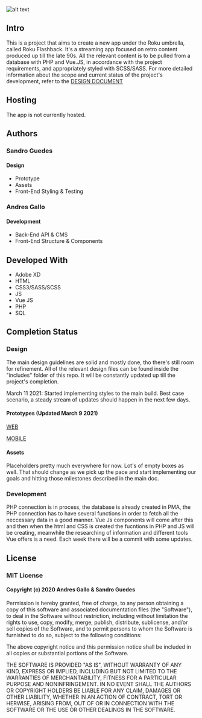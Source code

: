 ![alt text](http://sgs-design.com/temp/imgs/Roku_Logo.png)

## Intro
This is a project that aims to create a new app under the Roku umbrella, called Roku Flashback. It's a streaming app focused on retro content produced up till the late 90s. All the relevant content is to be pulled from a database with PHP and Vue.JS, in accordance with the project requirements, and appropriately styled with SCSS/SASS.
For more detailed information about the scope and current status of the project's development, refer to the [DESIGN DOCUMENT](https://docs.google.com/document/d/1PotuLRZd_NACGDrCuLhelIapcthBduG3xjNqrJ7mCSo/edit?usp=sharing)

## Hosting
The app is not currently hosted.

## Authors
### Sandro Guedes
#### Design
* Prototype
* Assets
* Front-End Styling & Testing

### Andres Gallo
#### Development
* Back-End API & CMS
* Front-End Structure & Components

## Developed With

* Adobe XD
* HTML
* CSS3/SASS/SCSS
* JS
* Vue JS
* PHP
* SQL

## Completion Status
### Design
The main design guidelines are solid and mostly done, tho there's still room for refinement. All of the relevant design files can be found inside the "includes" folder of this repo. It will be constantly updated up till the project's completion.

March 11 2021: Started implementing styles to the main build. Best case scenario, a steady stream of updates should happen in the next few days.

#### Prototypes (Updated March 9 2021)

[WEB](https://xd.adobe.com/view/ea37f2a0-0dd4-4322-8e12-299ff24eecfb-bf64/)

[MOBILE](https://xd.adobe.com/view/adf6bd2b-de6a-4788-9fe9-33e5751e5b37-f8a5/)

#### Assets
Placeholders pretty much everywhere for now. Lot's of empty boxes as well. That should change as we pick up the pace and start implementing our goals and hitting those milestones described in the main doc.

### Development
PHP connection is in process, the database is already created in PMA, the PHP connection has to have several functions in order to fetch all the neccessary data in a good manner. Vue Js components will come after this and then when the html and CSS is created the fucntions in PHP and JS will be creating, meanwhile the researching of information and different tools Vue offers is a need. Each week there will be a commit with some updates.

## License
### MIT License
#### Copyright (c) 2020 Andres Gallo & Sandro Guedes

Permission is hereby granted, free of charge, to any person obtaining a copy of this software and associated documentation files (the "Software"), to deal in the Software without restriction, including without limitation the rights to use, copy, modify, merge, publish, distribute, sublicense, and/or sell copies of the Software, and to permit persons to whom the Software is furnished to do so, subject to the following conditions:

The above copyright notice and this permission notice shall be included in all copies or substantial portions of the Software.

THE SOFTWARE IS PROVIDED "AS IS", WITHOUT WARRANTY OF ANY KIND, EXPRESS OR IMPLIED, INCLUDING BUT NOT LIMITED TO THE WARRANTIES OF MERCHANTABILITY, FITNESS FOR A PARTICULAR PURPOSE AND NONINFRINGEMENT. IN NO EVENT SHALL THE AUTHORS OR COPYRIGHT HOLDERS BE LIABLE FOR ANY CLAIM, DAMAGES OR OTHER LIABILITY, WHETHER IN AN ACTION OF CONTRACT, TORT OR HERWISE, ARISING FROM, OUT OF OR IN CONNECTION WITH THE SOFTWARE OR THE USE OR OTHER DEALINGS IN THE SOFTWARE.

